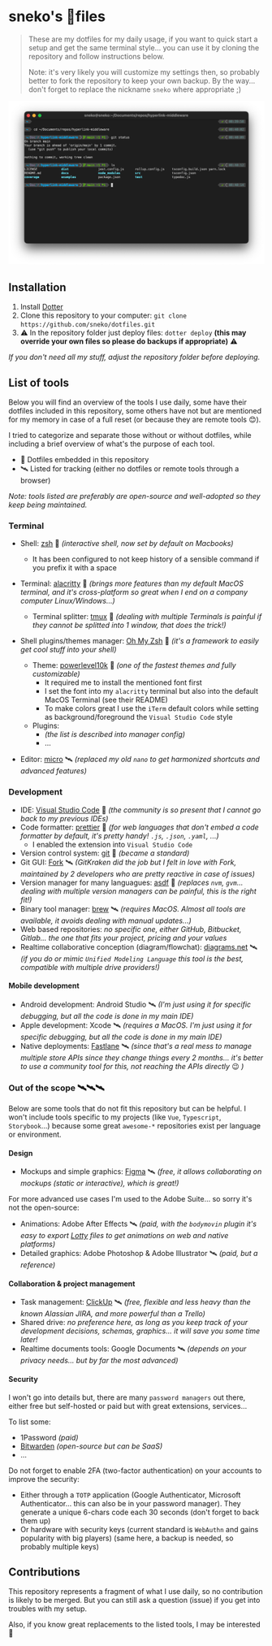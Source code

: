# sneko's 🫥files

> These are my dotfiles for my daily usage, if you want to quick start a setup and get the same terminal style... you can use it by cloning the repository and follow instructions below.
>
> Note: it's very likely you will customize my settings then, so probably better to fork the repository to keep your own backup. By the way... don't forget to replace the nickname `sneko` where appropriate ;)

![screenshot](docs/screenshots/terminal.png)

## Installation

1. Install [Dotter](https://github.com/SuperCuber/dotter)
2. Clone this repository to your computer: `git clone https://github.com/sneko/dotfiles.git`
3. ⚠️ In the repository folder just deploy files: `dotter deploy` **(this may override your own files so please do backups if appropriate)** ⚠️

_If you don't need all my stuff, adjust the repository folder before deploying._

## List of tools

Below you will find an overview of the tools I use daily, some have their dotfiles included in this repository, some others have not but are mentioned for my memory in case of a full reset (or because they are remote tools 😊).

I tried to categorize and separate those without or without dotfiles, while including a brief overview of what's the purpose of each tool.

- 🎁 Dotfiles embedded in this repository
- 🛰️ Listed for tracking (either no dotfiles or remote tools through a browser)

_Note: tools listed are preferably are open-source and well-adopted so they keep being maintained._

### Terminal

- Shell: [zsh](https://www.zsh.org/) 🎁 _(interactive shell, now set by default on Macbooks)_
  - It has been configured to not keep history of a sensible command if you prefix it with a space
- Terminal: [alacritty](https://alacritty.org/) 🎁 _(brings more features than my default MacOS terminal, and it's cross-platform so great when I end on a company computer Linux/Windows...)_
  - Terminal splitter: [tmux](https://github.com/tmux/tmux/wiki) 🎁 _(dealing with multiple Terminals is painful if they cannot be splitted into 1 window, that does the trick!)_
- Shell plugins/themes manager: [Oh My Zsh](https://ohmyz.sh/) 🎁 _(it's a framework to easily get cool stuff into your shell)_

  - Theme: [powerlevel10k](https://github.com/romkatv/powerlevel10k) 🎁 _(one of the fastest themes and fully customizable)_
    - It required me to install the mentioned font first
    - I set the font into my `alacritty` terminal but also into the default MacOS Terminal (see their README)
    - To make colors great I use the `iTerm` default colors while setting as background/foreground the `Visual Studio Code` style
  - Plugins:
    - _(the list is described into manager config)_
    - ...

- Editor: [micro](https://micro-editor.github.io/) 🛰️ _(replaced my old `nano` to get harmonized shortcuts and advanced features)_

### Development

- IDE: [Visual Studio Code](https://code.visualstudio.com/) 🎁 _(the community is so present that I cannot go back to my previous IDEs)_
- Code formatter: [prettier](https://prettier.io/) 🎁 _(for web languages that don't embed a code formatter by default, it's pretty handy! `.js`, `.json`, `.yaml`, ...)_
  - I enabled the extension into `Visual Studio Code`
- Version control system: [git](https://git-scm.com/) 🎁 _(became a standard)_
- Git GUI: [Fork](https://git-fork.com/) 🛰️ _(GitKraken did the job but I felt in love with Fork, maintained by 2 developers who are pretty reactive in case of issues)_
- Version manager for many languagues: [asdf](https://asdf-vm.com/) 🎁 _(replaces `nvm`, `gvm`... dealing with multiple version managers can be painful, this is the right fit!)_
- Binary tool manager: [brew](https://brew.sh/) 🛰️ _(requires MacOS. Almost all tools are available, it avoids dealing with manual updates...)_
- Web based repositories: _no specific one, either GitHub, Bitbucket, Gitlab... the one that fits your project, pricing and your values_
- Realtime collaborative conception (diagram/flowchat): [diagrams.net](https://www.diagrams.net/) 🛰️ _(if you do or mimic `Unified Modeling Language` this tool is the best, compatible with multiple drive providers!)_

#### Mobile development

- Android development: Android Studio 🛰️ _(I'm just using it for specific debugging, but all the code is done in my main IDE)_
- Apple development: Xcode 🛰️ _(requires a MacOS. I'm just using it for specific debugging, but all the code is done in my main IDE)_
- Native deployments: [Fastlane](https://fastlane.tools/) 🛰️ _(since that's a real mess to manage multiple store APIs since they change things every 2 months... it's better to use a community tool for this, not reaching the APIs directly_ 😉 _)_

### Out of the scope 🛰️🛰️🛰️

Below are some tools that do not fit this repository but can be helpful. I won't include tools specific to my projects (like `Vue`, `Typescript`, `Storybook`...) because some great `awesome-*` repositories exist per language or environment.

#### Design

- Mockups and simple graphics: [Figma](https://www.figma.com/) 🛰️ _(free, it allows collaborating on mockups (static or interactive), which is great!)_

For more advanced use cases I'm used to the Adobe Suite... so sorry it's not the open-source:

- Animations: Adobe After Effects 🛰️ _(paid, with the `bodymovin` plugin it's easy to export [Lotty](https://lottiefiles.com/) files to get animations on web and native platforms)_
- Detailed graphics: Adobe Photoshop & Adobe Illustrator 🛰️ _(paid, but a reference)_

#### Collaboration & project management

- Task management: [ClickUp](https://www.clickup.com/) 🛰️ _(free, flexible and less heavy than the known Alassian JIRA, and more powerful than a Trello)_
- Shared drive: _no preference here, as long as you keep track of your development decisions, schemas, graphics... it will save you some time later!_
- Realtime documents tools: Google Documents 🛰️ _(depends on your privacy needs... but by far the most advanced)_

#### Security

I won't go into details but, there are many `password managers` out there, either free but self-hosted or paid but with great extensions, services...

To list some:

- 1Password _(paid)_
- [Bitwarden](https://github.com/bitwarden) _(open-source but can be SaaS)_
- ...

Do not forget to enable 2FA (two-factor authentication) on your accounts to improve the security:

- Either through a `TOTP` application (Google Authenticator, Microsoft Authenticator... this can also be in your password manager). They generate a unique 6-chars code each 30 seconds (don't forget to back them up)
- Or hardware with security keys (current standard is `WebAuthn` and gains popularity with big players) (same here, a backup is needed, so probably multiple keys)

## Contributions

This repository represents a fragment of what I use daily, so no contribution is likely to be merged. But you can still ask a question (issue) if you get into troubles with my setup.

Also, if you know great replacements to the listed tools, I may be interested 🙏
